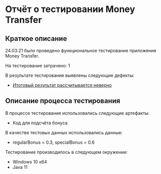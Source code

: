 # Отчёт о тестировании Money Transfer

## Краткое описание

24.03.21 было проведено функциональное тестирование приложения Money Transfer.

На тестирование затрачено: 1

В результате тестирования выявлены следующие дефекты:
* [Итоговый результат рассчитывается неверно](https://github.com/anfimova/1.2.MoneyTransfer/issues/1)

## Описание процесса тестирования

В процессе тестирования использовались следующие артефакты:
* Код для подсчёта бонуса

В качестве тестовых данных использовались данные:
* regularBonus = 0.3, specialBonus = 0.6

Тестирование производилось в следующем окружении:
* Windows 10 x64
* Java 11